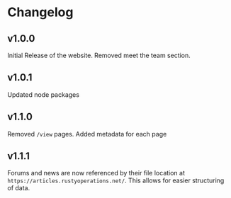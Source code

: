 # Changelog

## v1.0.0
Initial Release of the website. Removed meet the team section.

## v1.0.1
Updated node packages

## v1.1.0
Removed `/view` pages.
Added metadata for each page

## v1.1.1
Forums and news are now referenced by their file location at `https://articles.rustyoperations.net/`. This allows for easier structuring of data.